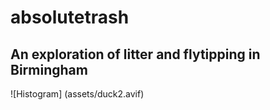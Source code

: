 # absolutetrash
## An exploration of litter and flytipping in Birmingham
![Histogram] (assets/duck2.avif)
